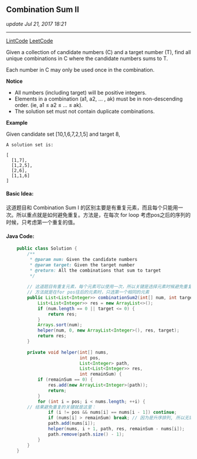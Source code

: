## Combination Sum II
_update Jul 21, 2017 18:21_

---
[LintCode](http://www.lintcode.com/en/problem/combination-sum-ii/)
[LeetCode](https://leetcode.com/problems/combination-sum-ii/description/)


Given a collection of candidate numbers (C) and a target number (T), find all unique combinations in C where the candidate numbers sums to T.

Each number in C may only be used once in the combination.

**Notice**

*  All numbers (including target) will be positive integers.
*  Elements in a combination (a1, a2, … , ak) must be in non-descending order. (ie, a1 ≤ a2 ≤ … ≤ ak).
*  The solution set must not contain duplicate combinations.

**Example**    

Given candidate set [10,1,6,7,2,1,5] and target 8,
    
    A solution set is:
    
    [
      [1,7],
      [1,2,5],
      [2,6],
      [1,1,6]
    ]
    
#### Basic Idea:
这道题目和 Combination Sum I 的区别主要是有重复元素，而且每个只能用一次。所以重点就是如何避免重复。方法是，在每次 for loop 考虑pos之后的序列的时候，只考虑第一个重复的值。

#### Java Code:
```java
    public class Solution {
        /**
         * @param num: Given the candidate numbers
         * @param target: Given the target number
         * @return: All the combinations that sum to target
         */
         
        // 这道题目有重复元素，每个元素可以使用一次，所以关键是选择元素时候避免重复
        // 方法就是在for pos往后的元素时，只选第一个相同的元素
        public List<List<Integer>> combinationSum2(int[] num, int target) {
            List<List<Integer>> res = new ArrayList<>();
            if (num.length == 0 || target <= 0) {
                return res;
            }
            Arrays.sort(num);
            helper(num, 0, new ArrayList<Integer>(), res, target);
            return res;
        }
        
        private void helper(int[] nums, 
                            int pos, 
                            List<Integer> path, 
                            List<List<Integer>> res,
                            int remainSum) {
            if (remainSum == 0) {
                res.add(new ArrayList<Integer>(path));
                return;
            }          
            for (int i = pos; i < nums.length; ++i) {
        // 结果避免重复的关键就是这里：
                if (i != pos && nums[i] == nums[i - 1]) continue;
                if (nums[i] > remainSum) break; // 因为是升序排列, 所以无需继续
                path.add(nums[i]);
                helper(nums, i + 1, path, res, remainSum - nums[i]);
                path.remove(path.size() - 1);
            }
        }
    }
```
    
